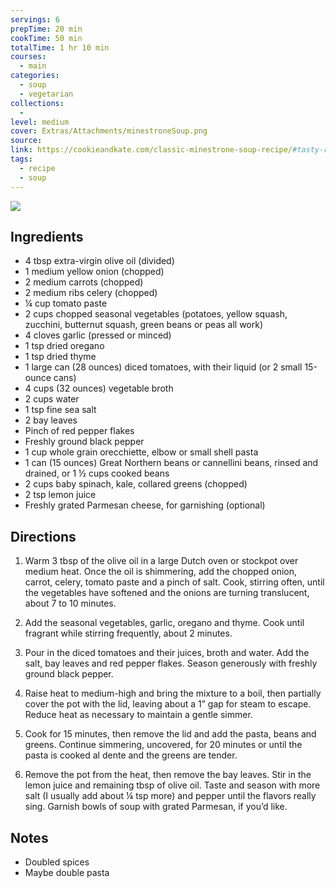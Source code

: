 ```yaml
---
servings: 6
prepTime: 20 min
cookTime: 50 min
totalTime: 1 hr 10 min
courses:
  - main
categories:
  - soup
  - vegetarian
collections:
  -
level: medium
cover: Extras/Attachments/minestroneSoup.png
source:
link: https://cookieandkate.com/classic-minestrone-soup-recipe/#tasty-recipes-27592-jump-target
tags:
  - recipe
  - soup
---
```


![](Extras/Attachments/minestroneSoup.png)


## Ingredients

- 4 tbsp extra-virgin olive oil (divided)
- 1 medium yellow onion (chopped)
- 2 medium carrots (chopped)
- 2 medium ribs celery (chopped)
- ¼ cup tomato paste
- 2 cups chopped seasonal vegetables (potatoes, yellow squash, zucchini, butternut squash, green beans or peas all work)
- 4 cloves garlic (pressed or minced)
- 1 tsp dried oregano
- 1 tsp dried thyme
- 1 large can (28 ounces) diced tomatoes, with their liquid (or 2 small 15-ounce cans)
- 4 cups (32 ounces) vegetable broth
- 2 cups water
- 1 tsp fine sea salt
- 2 bay leaves
- Pinch of red pepper flakes
- Freshly ground black pepper
- 1 cup whole grain orecchiette, elbow or small shell pasta
- 1 can (15 ounces) Great Northern beans or cannellini beans, rinsed and drained, or 1 ½ cups cooked beans
- 2 cups baby spinach, kale, collared greens (chopped)
- 2 tsp lemon juice
- Freshly grated Parmesan cheese, for garnishing (optional)


## Directions

1. Warm 3 tbsp of the olive oil in a large Dutch oven or stockpot over medium heat. Once the oil is shimmering, add the chopped onion, carrot, celery, tomato paste and a pinch of salt. Cook, stirring often, until the vegetables have softened and the onions are turning translucent, about 7 to 10 minutes.

2. Add the seasonal vegetables, garlic, oregano and thyme. Cook until fragrant while stirring frequently, about 2 minutes.

3. Pour in the diced tomatoes and their juices, broth and water. Add the salt, bay leaves and red pepper flakes. Season generously with freshly ground black pepper.

4. Raise heat to medium-high and bring the mixture to a boil, then partially cover the pot with the lid, leaving about a 1” gap for steam to escape. Reduce heat as necessary to maintain a gentle simmer.

5. Cook for 15 minutes, then remove the lid and add the pasta, beans and greens. Continue simmering, uncovered, for 20 minutes or until the pasta is cooked al dente and the greens are tender.

6. Remove the pot from the heat, then remove the bay leaves. Stir in the lemon juice and remaining tbsp of olive oil. Taste and season with more salt (I usually add about ¼ tsp more) and pepper until the flavors really sing. Garnish bowls of soup with grated Parmesan, if you’d like.


## Notes

- Doubled spices
- Maybe double pasta
